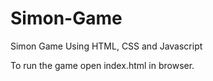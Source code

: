 # Simon-Game
Simon Game Using HTML, CSS and Javascript

To run the game open index.html in browser.

